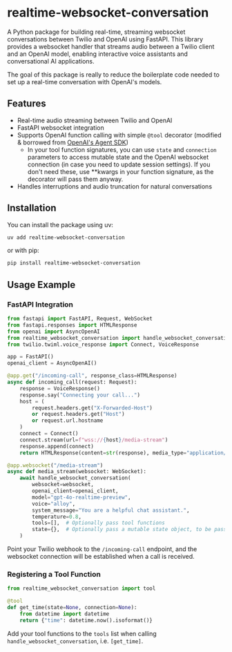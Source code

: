# realtime-websocket-conversation

A Python package for building real-time, streaming websocket conversations between Twilio and OpenAI using FastAPI. This library provides a websocket handler that streams audio between a Twilio client and an OpenAI model, enabling interactive voice assistants and conversational AI applications.

The goal of this package is really to reduce the boilerplate code needed to set up a real-time conversation with OpenAI's models.

## Features
- Real-time audio streaming between Twilio and OpenAI
- FastAPI websocket integration
- Supports OpenAI function calling with simple `@tool` decorator (modified & borrowed from [OpenAI's Agent SDK](https://github.com/openai/openai-agents-python))
  - In your tool function signatures, you can use `state` and `connection` parameters to access mutable state and the OpenAI websocket connection (in case you need to update session settings). If you don't need these, use **kwargs in your function signature, as the decorator will pass them anyway.
- Handles interruptions and audio truncation for natural conversations

## Installation
You can install the package using uv:
```bash
uv add realtime-websocket-conversation
```
or with pip:
```bash
pip install realtime-websocket-conversation
```

## Usage Example

### FastAPI Integration
```python
from fastapi import FastAPI, Request, WebSocket
from fastapi.responses import HTMLResponse
from openai import AsyncOpenAI
from realtime_websocket_conversation import handle_websocket_conversation, tool
from twilio.twiml.voice_response import Connect, VoiceResponse

app = FastAPI()
openai_client = AsyncOpenAI()

@app.get("/incoming-call", response_class=HTMLResponse)
async def incoming_call(request: Request):
    response = VoiceResponse()
    response.say("Connecting your call...")
    host = (
        request.headers.get("X-Forwarded-Host")
        or request.headers.get("Host")
        or request.url.hostname
    )
    connect = Connect()
    connect.stream(url=f"wss://{host}/media-stream")
    response.append(connect)
    return HTMLResponse(content=str(response), media_type="application/xml")

@app.websocket("/media-stream")
async def media_stream(websocket: WebSocket):
    await handle_websocket_conversation(
        websocket=websocket,
        openai_client=openai_client,
        model="gpt-4o-realtime-preview",
        voice="alloy",
        system_message="You are a helpful chat assistant.",
        temperature=0.8,
        tools=[],  # Optionally pass tool functions
        state={},  # Optionally pass a mutable state object, to be passed to tool functions
    )
```
Point your Twilio webhook to the `/incoming-call` endpoint, and the websocket connection will be established when a call is received.

### Registering a Tool Function
```python
from realtime_websocket_conversation import tool

@tool
def get_time(state=None, connection=None):
    from datetime import datetime
    return {"time": datetime.now().isoformat()}
```

Add your tool functions to the `tools` list when calling `handle_websocket_conversation`, i.e. `[get_time]`.
